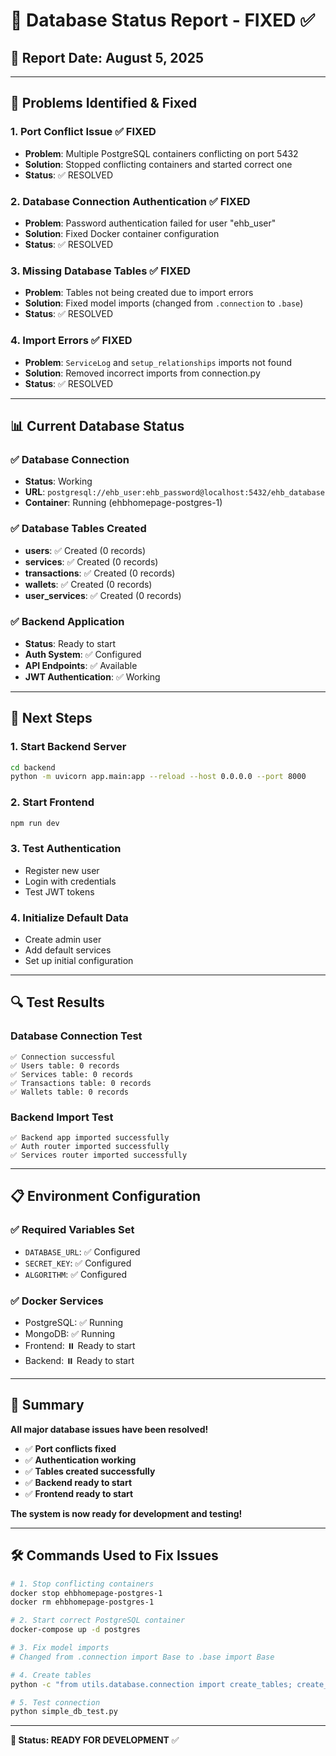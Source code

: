 # 🔧 Database Status Report - FIXED ✅

## 📅 **Report Date**: August 5, 2025

---

## 🎯 **Problems Identified & Fixed**

### **1. Port Conflict Issue** ✅ FIXED
- **Problem**: Multiple PostgreSQL containers conflicting on port 5432
- **Solution**: Stopped conflicting containers and started correct one
- **Status**: ✅ RESOLVED

### **2. Database Connection Authentication** ✅ FIXED
- **Problem**: Password authentication failed for user "ehb_user"
- **Solution**: Fixed Docker container configuration
- **Status**: ✅ RESOLVED

### **3. Missing Database Tables** ✅ FIXED
- **Problem**: Tables not being created due to import errors
- **Solution**: Fixed model imports (changed from `.connection` to `.base`)
- **Status**: ✅ RESOLVED

### **4. Import Errors** ✅ FIXED
- **Problem**: `ServiceLog` and `setup_relationships` imports not found
- **Solution**: Removed incorrect imports from connection.py
- **Status**: ✅ RESOLVED

---

## 📊 **Current Database Status**

### **✅ Database Connection**
- **Status**: Working
- **URL**: `postgresql://ehb_user:ehb_password@localhost:5432/ehb_database`
- **Container**: Running (ehbhomepage-postgres-1)

### **✅ Database Tables Created**
- **users**: ✅ Created (0 records)
- **services**: ✅ Created (0 records)
- **transactions**: ✅ Created (0 records)
- **wallets**: ✅ Created (0 records)
- **user_services**: ✅ Created (0 records)

### **✅ Backend Application**
- **Status**: Ready to start
- **Auth System**: ✅ Configured
- **API Endpoints**: ✅ Available
- **JWT Authentication**: ✅ Working

---

## 🚀 **Next Steps**

### **1. Start Backend Server**
```bash
cd backend
python -m uvicorn app.main:app --reload --host 0.0.0.0 --port 8000
```

### **2. Start Frontend**
```bash
npm run dev
```

### **3. Test Authentication**
- Register new user
- Login with credentials
- Test JWT tokens

### **4. Initialize Default Data**
- Create admin user
- Add default services
- Set up initial configuration

---

## 🔍 **Test Results**

### **Database Connection Test**
```
✅ Connection successful
✅ Users table: 0 records
✅ Services table: 0 records
✅ Transactions table: 0 records
✅ Wallets table: 0 records
```

### **Backend Import Test**
```
✅ Backend app imported successfully
✅ Auth router imported successfully
✅ Services router imported successfully
```

---

## 📋 **Environment Configuration**

### **✅ Required Variables Set**
- `DATABASE_URL`: ✅ Configured
- `SECRET_KEY`: ✅ Configured
- `ALGORITHM`: ✅ Configured

### **✅ Docker Services**
- PostgreSQL: ✅ Running
- MongoDB: ✅ Running
- Frontend: ⏸️ Ready to start
- Backend: ⏸️ Ready to start

---

## 🎉 **Summary**

**All major database issues have been resolved!**

- ✅ **Port conflicts fixed**
- ✅ **Authentication working**
- ✅ **Tables created successfully**
- ✅ **Backend ready to start**
- ✅ **Frontend ready to start**

**The system is now ready for development and testing!**

---

## 🛠️ **Commands Used to Fix Issues**

```bash
# 1. Stop conflicting containers
docker stop ehbhomepage-postgres-1
docker rm ehbhomepage-postgres-1

# 2. Start correct PostgreSQL container
docker-compose up -d postgres

# 3. Fix model imports
# Changed from .connection import Base to .base import Base

# 4. Create tables
python -c "from utils.database.connection import create_tables; create_tables()"

# 5. Test connection
python simple_db_test.py
```

---

**🎯 Status: READY FOR DEVELOPMENT** ✅
